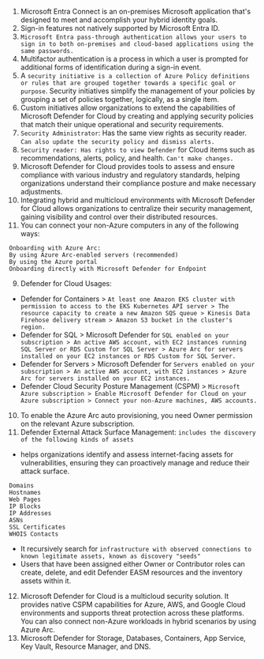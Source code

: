1. Microsoft Entra Connect is an on-premises Microsoft application that's designed to meet and accomplish your hybrid identity goals.
2. Sign-in features not natively supported by Microsoft Entra ID.
3. `Microsoft Entra pass-through authentication allows your users to sign in to both on-premises and cloud-based applications using the same passwords.`
4. Multifactor authentication is a process in which a user is prompted for additional forms of identification during a sign-in event.
5. A `security initiative is a collection of Azure Policy definitions or rules that are grouped together towards a specific goal or purpose`. Security initiatives simplify the management of your policies by grouping a set of policies together, logically, as a single item.
6. Custom initiatives allow organizations to extend the capabilities of Microsoft Defender for Cloud by creating and applying security policies that match their unique operational and security requirements.
7. `Security Administrator`: Has the same view rights as security reader. `Can also update the security policy and dismiss alerts.`
8. `Security reader: Has rights to view Defender` for Cloud items such as recommendations, alerts, policy, and health. `Can't make changes.`
9. Microsoft Defender for Cloud provides tools to assess and ensure compliance with various industry and regulatory standards, helping organizations understand their compliance posture and make necessary adjustments.
10. Integrating hybrid and multicloud environments with Microsoft Defender for Cloud allows organizations to centralize their security management, gaining visibility and control over their distributed resources.
11. You can connect your non-Azure computers in any of the following ways:
```
Onboarding with Azure Arc:
By using Azure Arc-enabled servers (recommended)
By using the Azure portal
Onboarding directly with Microsoft Defender for Endpoint
```
9. Defender for Cloud Usages: 
- Defender for Containers > `At least one Amazon EKS cluster with permission to access to the EKS Kubernetes API server > The resource capacity to create a new Amazon SQS queue > Kinesis Data Firehose delivery stream > Amazon S3 bucket in the cluster's region.`
- Defender for SQL > Microsoft Defender for `SQL enabled on your subscription > An active AWS account, with EC2 instances running SQL Server or RDS Custom for SQL Server > Azure Arc for servers installed on your EC2 instances or RDS Custom for SQL Server.`
- Defender for Servers > Microsoft Defender for `Servers enabled on your subscription > An active AWS account, with EC2 instances > Azure Arc for servers installed on your EC2 instances.`
- Defender Cloud Security Posture Management (CSPM) > `Microsoft Azure subscription > Enable Microsoft Defender for Cloud on your Azure subscription > Connect your non-Azure machines, AWS accounts.`
10. To enable the Azure Arc auto provisioning, you need Owner permission on the relevant Azure subscription.
11. Defender External Attack Surface Management: `includes the discovery of the following kinds of assets`
- helps organizations identify and assess internet-facing assets for vulnerabilities, ensuring they can proactively manage and reduce their attack surface.
```
Domains
Hostnames
Web Pages
IP Blocks
IP Addresses
ASNs
SSL Certificates
WHOIS Contacts
```
- It recursively search for `infrastructure with observed connections to known legitimate assets, known as discovery "seeds"`
- Users that have been assigned either Owner or Contributor roles can create, delete, and edit Defender EASM resources and the inventory assets within it.

12. Microsoft Defender for Cloud is a multicloud security solution. It provides native CSPM capabilities for Azure, AWS, and Google Cloud environments and supports threat protection across these platforms. You can also connect non-Azure workloads in hybrid scenarios by using Azure Arc.
13. Microsoft Defender for Storage, Databases, Containers, App Service, Key Vault, Resource Manager, and DNS.








